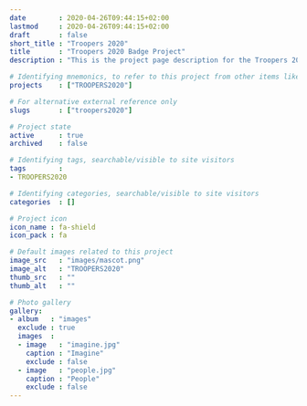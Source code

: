 ```yaml
---
date        : 2020-04-26T09:44:15+02:00
lastmod     : 2020-04-26T09:44:15+02:00
draft       : false
short_title : "Troopers 2020"
title       : "Troopers 2020 Badge Project"
description : "This is the project page description for the Troopers 2020 Project"

# Identifying mnemonics, to refer to this project from other items like blogs, etc.
projects    : ["TROOPERS2020"]

# For alternative external reference only
slugs       : ["troopers2020"]

# Project state
active      : true
archived    : false

# Identifying tags, searchable/visible to site visitors
tags        :
- TROOPERS2020

# Identifying categories, searchable/visible to site visitors
categories  : []

# Project icon
icon_name : fa-shield
icon_pack : fa

# Default images related to this project
image_src   : "images/mascot.png"
image_alt   : "TROOPERS2020"
thumb_src   : ""
thumb_alt   : ""

# Photo gallery
gallery:
- album   : "images"
  exclude : true
  images  :
  - image   : "imagine.jpg"
    caption : "Imagine"
    exclude : false
  - image   : "people.jpg"
    caption : "People"
    exclude : false
---
```

